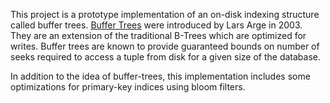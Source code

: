 This project is a prototype implementation of an on-disk indexing structure called buffer trees. [Buffer Trees](http://www.cc.gatech.edu/~bader/COURSES/GATECH/CSE-Algs-Fall2013/papers/Arg03.pdf) were introduced by Lars Arge in 2003. They are an extension of the traditional B-Trees which are optimized for writes. Buffer trees are known to provide guaranteed bounds on number of seeks required to access a tuple from disk for a given size of the database.


In addition to the idea of buffer-trees, this implementation includes some optimizations for primary-key indices using bloom filters. 
